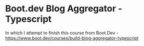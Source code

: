 # Boot.dev Blog Aggregator - Typescript

In which I attempt to finish this course from Boot.Dev - <https://www.boot.dev/courses/build-blog-aggregator-typescript>
